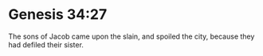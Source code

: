 # Genesis 34:27

The sons of Jacob came upon the slain, and spoiled the city, because they had defiled their sister.